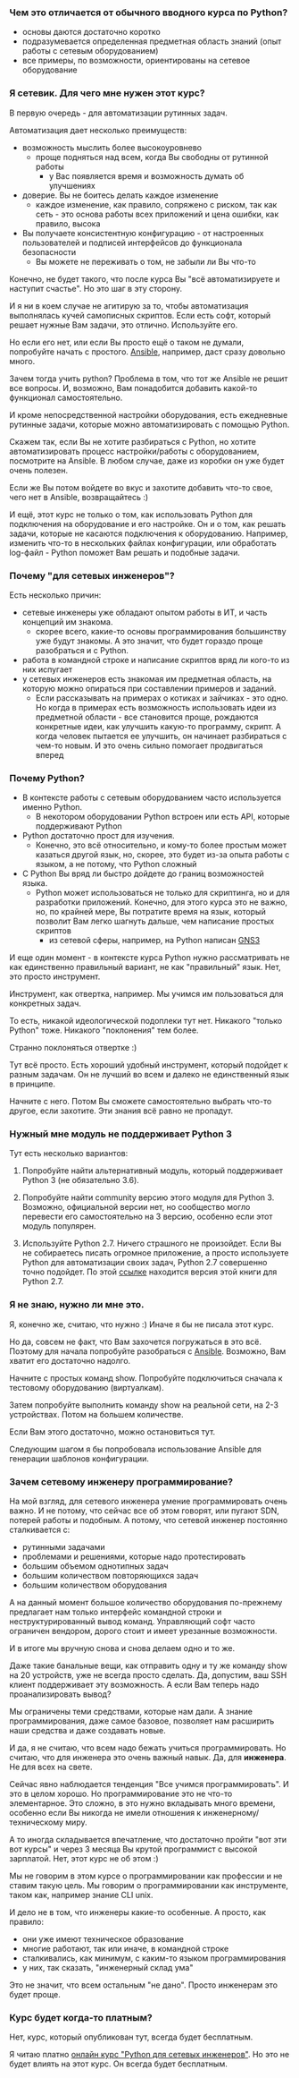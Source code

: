 ### Чем это отличается от обычного вводного курса по Python?

* основы даются достаточно коротко
* подразумевается определенная предметная область знаний \(опыт работы с сетевым оборудованием\)
* все примеры, по возможности, ориентированы на сетевое оборудование

### Я сетевик. Для чего мне нужен этот курс?

В первую очередь - для автоматизации рутинных задач.

Автоматизация дает несколько преимуществ:

* возможность мыслить более высокоуровнево
  * проще подняться над всем, когда Вы свободны от рутинной работы
    * у Вас появляется время и возможность думать об улучшениях
* доверие. Вы не боитесь делать каждое изменение
  * каждое изменение, как правило, сопряжено с риском, так как сеть - это основа работы всех приложений и цена ошибки, как правило, высока
* Вы получаете консистентную конфигурацию - от настроенных пользователей и подписей интерфейсов до функционала безопасности
  * Вы можете не переживать о том, не забыли ли Вы что-то

Конечно, не будет такого, что после курса Вы "всё автоматизируете и наступит счастье". Но это шаг в эту сторону.

И я ни в коем случае не агитирую за то, чтобы автоматизация выполнялась кучей самописных скриптов. Если есть софт, который решает нужные Вам задачи, это отлично. Используйте его.

Но если его нет, или если Вы просто ещё о таком не думали, попробуйте начать с простого.
[Ansible](book/Part_6_README.md), например, даст сразу довольно много.

Зачем тогда учить python? Проблема в том, что тот же Ansible не решит все вопросы. И, возможно, Вам понадобится добавить какой-то функционал самостоятельно.

И кроме непосредственной настройки оборудования, есть ежедневные рутинные задачи, которые можно автоматизировать с помощью Python.

Скажем так, если Вы не хотите разбираться с Python, но хотите автоматизировать процесс настройки/работы с оборудованием, посмотрите на Ansible. В любом случае, даже из коробки он уже будет очень полезен.

Если же Вы потом войдете во вкус и захотите добавить что-то свое, чего нет в Ansible, возвращайтесь :)

И ещё, этот курс не только о том, как использовать Python для подключения на оборудование и его настройке. Он и о том, как решать задачи, которые не касаются подключения к оборудованию. Например, изменить что-то в нескольких файлах конфигурации, или обработать log-файл - Python поможет Вам решать и подобные задачи.

### Почему "для сетевых инженеров"?

Есть несколько причин:

* сетевые инженеры уже обладают опытом работы в ИТ, и часть концепций им знакома.
  * скорее всего, какие-то основы программирования большинству уже будут знакомы. А это значит, что будет гораздо проще разобраться и с Python.
* работа в командной строке и написание скриптов вряд ли кого-то из них испугает
* у сетевых инженеров есть знакомая им предметная область, на которую можно опираться при составлении примеров и заданий.
  * Если рассказывать на примерах о котиках и зайчиках - это одно. Но когда в примерах есть возможность использовать идеи из предметной области - все становится проще, рождаются конкретные идеи, как улучшить какую-то программу, скрипт. А когда человек пытается ее улучшить, он начинает разбираться с чем-то новым. И это очень сильно помогает продвигаться вперед

### Почему Python?

* В контексте работы с сетевым оборудованием часто используется именно Python.
  * В некотором оборудовании Python встроен или есть API, которые поддерживают Python
* Python достаточно прост для изучения.
  * Конечно, это всё относительно, и кому-то более простым может казаться другой язык, но, скорее, это будет из-за опыта работы с языком, а не потому, что Python сложный
* С Python Вы вряд ли быстро дойдете до границ возможностей языка.
  * Python может использоваться не только для скриптинга, но и для разработки приложений. Конечно, для этого курса это не важно, но, по крайней мере, Вы потратите время на язык, который позволит Вам легко шагнуть дальше, чем написание простых скриптов
    * из сетевой сферы, например, на Python написан [GNS3](https://github.com/GNS3)

И еще один момент - в контексте курса Python нужно рассматривать не как единственно правильный вариант, не как "правильный" язык. Нет, это просто инструмент.

Инструмент, как отвертка, например.
Мы учимся им пользоваться для конкретных задач.

То есть, никакой идеологической подоплеки тут нет. Никакого "только Python" тоже. Никакого "поклонения" тем более.

Странно поклоняться отвертке :)

Тут всё просто. Есть хороший удобный инструмент, который подойдет к разным задачам. Он не лучший во всем и далеко не единственный язык в принципе.

Начните с него. Потом Вы сможете самостоятельно выбрать что-то другое, если захотите. Эти знания всё равно не пропадут.

### Нужный мне модуль не поддерживает Python 3

Тут есть несколько вариантов:

1. Попробуйте найти альтернативный модуль, который поддерживает Python 3 \(не обязательно 3.6\).

2. Попробуйте найти community версию этого модуля для Python 3. Возможно, официальной версии нет, но сообщество могло перевести его самостоятельно на 3 версию, особенно если этот модуль популярен.

3. Используйте Python 2.7.
   Ничего страшного не произойдет. Если Вы не собираетесь писать огромное приложение, а просто используете Python для автоматизации своих задач, Python 2.7 совершенно точно подойдет. По этой [ссылке]() находится версия этой книги для Python 2.7.

### Я не знаю, нужно ли мне это.

Я, конечно же, считаю, что нужно :\) Иначе я бы не писала этот курс.

Но да, совсем не факт, что Вам захочется погружаться в это всё.
Поэтому для начала попробуйте разобраться с [Ansible](book/Part_6_README.md).
Возможно, Вам хватит его достаточно надолго.

Начните с простых команд show. Попробуйте подключиться сначала к тестовому оборудованию \(виртуалкам\).

Затем попробуйте выполнить команду show на реальной сети, на 2-3 устройствах. Потом на большем количестве.

Если Вам этого достаточно, можно остановиться тут.

Следующим шагом я бы попробовала использование Ansible для генерации шаблонов конфигурации.

### Зачем сетевому инженеру программирование?

На мой взгляд, для сетевого инженера умение программировать очень важно.
И не потому, что сейчас все об этом говорят, или пугают SDN, потерей работы и подобным.
А потому, что сетевой инженер постоянно сталкивается с:

* рутинными задачами
* проблемами и решениями, которые надо протестировать
* большим объемом однотипных задач
* большим количеством повторяющихся задач
* большим количеством оборудования

А на данный момент большое количество оборудования по-прежнему предлагает нам только интерфейс командной строки и неструктурированный вывод команд.
Управляющий софт часто ограничен вендором, дорого стоит и имеет урезанные возможности.

И в итоге мы вручную снова и снова делаем одно и то же.

Даже такие банальные вещи, как отправить одну и ту же команду show на 20 устройств, уже не всегда просто сделать.
Да, допустим, ваш SSH клиент поддерживает эту возможность. А если Вам теперь надо проанализировать вывод?

Мы ограничены теми средствами, которые нам дали.
А знание программирования, даже самое базовое, позволяет нам расширить наши средства и даже создавать новые.

И да, я не считаю, что всем надо бежать учиться программировать. Но считаю, что для инженера это очень важный навык. Да, для **инженера**. Не для всех на свете.

Сейчас явно наблюдается тенденция "Все учимся программировать". И это в целом хорошо.
Но программирование это не что-то элементарное. Это сложно, в это нужно вкладывать много времени, особенно если Вы никогда не имели отношения к инженерному/техническому миру.

А то иногда складывается впечатление, что достаточно пройти "вот эти вот курсы" и через 3 месяца Вы крутой программист с высокой зарплатой. Нет, этот курс не об этом :\)

Мы не говорим в этом курсе о программировании как профессии и не ставим такую цель.
Мы говорим о программировании как инструменте, таком как, например знание CLI unix.

И дело не в том, что инженеры какие-то особенные. А просто, как правило:

* они уже имеют техническое образование
* многие работают, так или иначе, в командной строке
* сталкивались, как минимум, с каким-то языком программирования
* у них, так сказать, "инженерный склад ума"

Это не значит, что всем остальным "не дано". Просто инженерам это будет проще.

### Курс будет когда-то платным?

Нет, курс, который опубликован тут, всегда будет бесплатным.

Я читаю платно [онлайн курс "Python для сетевых инженеров"](https://natenka.github.io/pyneng-online/).
Но это не будет влиять на этот курс.
Он всегда будет бесплатным.

